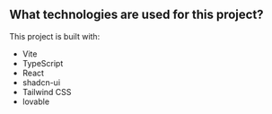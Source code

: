 ## What technologies are used for this project?

This project is built with:

- Vite
- TypeScript
- React
- shadcn-ui
- Tailwind CSS
- lovable
